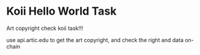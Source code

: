 # Koii Hello World Task

Art copyright check koii task!!!

use api.artic.edu to get the art copyright, and check the right and data on-chain
